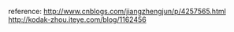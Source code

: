 reference:
http://www.cnblogs.com/jiangzhengjun/p/4257565.html
http://kodak-zhou.iteye.com/blog/1162456